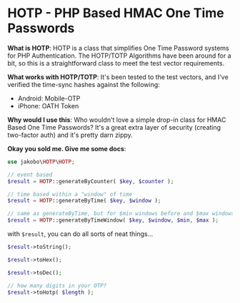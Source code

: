 HOTP - PHP Based HMAC One Time Passwords
========================================

**What is HOTP**:
HOTP is a class that simplifies One Time Password systems for PHP Authentication. The HOTP/TOTP Algorithms have been around for a bit, so this is a straightforward class to meet the test vector requirements.

**What works with HOTP/TOTP**:
It's been tested to the test vectors, and I've verified the time-sync hashes against the following:

* Android: Mobile-OTP
* iPhone: OATH Token

**Why would I use this**:
Who wouldn't love a simple drop-in class for HMAC Based One Time Passwords? It's a great extra layer of security (creating two-factor auth) and it's pretty darn zippy.

**Okay you sold me. Give me some docs**:

```php
use jakobo\HOTP\HOTP;

// event based
$result = HOTP::generateByCounter( $key, $counter );

// time based within a "window" of time
$result = HOTP::generateByTime( $key, $window );

// same as generateByTime, but for $min windows before and $max windows after
$result = HOTP::generateByTimeWindow( $key, $window, $min, $max );
```

with `$result`, you can do all sorts of neat things...

```php
$result->toString();

$result->toHex();

$result->toDec();

// how many digits in your OTP?
$result->toHotp( $length );
```
